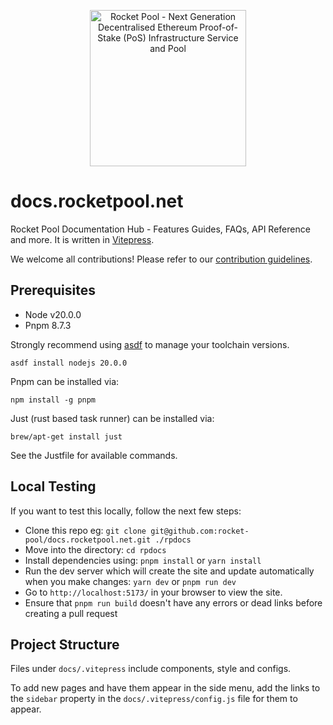 <p align="center">
  <img src="https://raw.githubusercontent.com/rocket-pool/rocketpool/master/images/logo.png?raw=true" alt="Rocket Pool - Next Generation Decentralised Ethereum Proof-of-Stake (PoS) Infrastructure Service and Pool" width="250" />
</p>

# docs.rocketpool.net

Rocket Pool Documentation Hub - Features Guides, FAQs, API Reference and more. It is written in [Vitepress](https://vitepress.dev/guide/what-is-vitepress).

We welcome all contributions! Please refer to our [contribution guidelines](./contributing.md).

## Prerequisites

- Node v20.0.0
- Pnpm 8.7.3

Strongly recommend using [asdf](https://asdf-vm.com/#/) to manage your toolchain versions.

```
asdf install nodejs 20.0.0
```

Pnpm can be installed via:

```
npm install -g pnpm
```

Just (rust based task runner) can be installed via:

```
brew/apt-get install just
```

See the Justfile for available commands.

## Local Testing

If you want to test this locally, follow the next few steps:

- Clone this repo eg: `git clone git@github.com:rocket-pool/docs.rocketpool.net.git ./rpdocs`
- Move into the directory: `cd rpdocs`
- Install dependencies using: `pnpm install` or `yarn install`
- Run the dev server which will create the site and update automatically when you make changes: `yarn dev` or `pnpm run dev`
- Go to `http://localhost:5173/` in your browser to view the site.
- Ensure that `pnpm run build` doesn't have any errors or dead links before creating a pull request

## Project Structure

Files under `docs/.vitepress` include components, style and configs.

To add new pages and have them appear in the side menu, add the links to the `sidebar` property in the `docs/.vitepress/config.js` file for them to appear.
